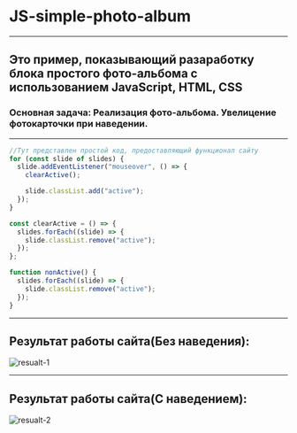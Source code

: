 # JS-simple-photo-album
_______________
## Это пример, показывающий разаработку блока простого фото-альбома с использованием JavaScript, HTML, CSS

### Основная задача: Реализация фото-альбома. Увелицение фотокарточки при наведении.
______________

```js
//Тут представлен простой код, предоставляющий функционал сайту
for (const slide of slides) {
  slide.addEventListener("mouseover", () => {
    clearActive();

    slide.classList.add("active");
  });
}

const clearActive = () => {
  slides.forEach((slide) => {
    slide.classList.remove("active");
  });
};

function nonActive() {
  slides.forEach((slide) => {
    slide.classList.remove("active");
  });
}

```

_________
## Результат работы сайта(Без наведения):
![resualt-1](https://sun9-82.userapi.com/impg/PVCVVpO2ExuL8Qn7n9zxj62Oi3-UGWBHTNQxpA/2k2wj1wOwms.jpg?size=1610x763&quality=96&sign=442c89a893ec7802e35eb09a0e9e1b85&type=album)
____________
## Результат работы сайта(С наведением):
![resualt-2](https://sun9-75.userapi.com/impg/3LypukYX3hUeMUNqN193xUssYaQdJPb8sGEnWA/1aS1V2aCkIs.jpg?size=1606x777&quality=96&sign=98b453d69fe9dce29a61cb3a30baf82f&type=album)
